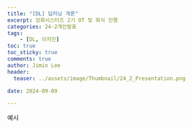 ```yaml
---
title: "[DL] 딥러닝 개론"
excerpt: 강화시스터즈 2기 OT 및 회식 진행 
categories: 24-2개인발표
tags: 
    - [DL, 이지민]
toc: true
toc_sticky: true
comments: true
author: Jimin Lee
header:
  teaser: ../assets/image/Thumbnail/24_2_Presentation.png

date: 2024-09-09

---
```


예시